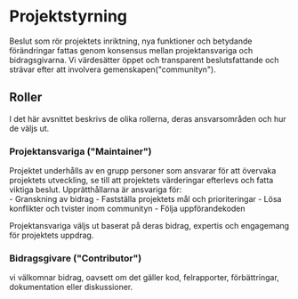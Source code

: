 <!--
SPDX-FileCopyrightText: 2023 Digg - Agency for Digital Government

SPDX-License-Identifier: CC0-1.0
-->

# Projektstyrning

Beslut som rör projektets inriktning, nya funktioner och betydande förändringar fattas genom konsensus mellan projektansvariga och bidragsgivarna.
Vi värdesätter öppet och transparent beslutsfattande och strävar efter att involvera gemenskapen("communityn").

## Roller

I det här avsnittet beskrivs de olika rollerna, deras ansvarsområden och hur de väljs ut.

### Projektansvariga ("Maintainer")

Projektet underhålls av en grupp personer som ansvarar för att övervaka projektets utveckling, se till att projektets värderingar efterlevs och fatta viktiga beslut.
Upprätthållarna är ansvariga för:  
    - Granskning av bidrag
    - Fastställa projektets mål och prioriteringar
    - Lösa konflikter och tvister inom communityn
    - Följa uppförandekoden

Projektansvariga väljs ut baserat på deras bidrag, expertis och engagemang för projektets uppdrag.  

### Bidragsgivare ("Contributor")

vi välkomnar bidrag, oavsett om det gäller kod, felrapporter, förbättringar, dokumentation eller diskussioner.